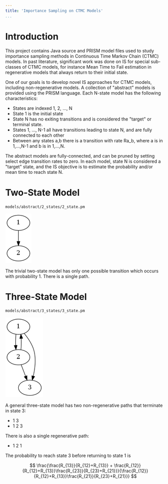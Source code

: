 ```yaml
---
title: 'Importance Sampling on CTMC Models'
...
```


# Introduction

This project contains Java source and PRISM model 
files used to study importance sampling methods in
Continuous Time Markov Chain (CTMC) models. In past
literature, significant work was done on IS for special
sub-classes of CTMC models, for instance Mean Time to
Fail estimation in regenerative models that always 
return to their initial state.

One of our goals is to develop novel IS approaches
for CTMC models, including non-regenerative models.
A collection of "abstract" models is provided using
the PRISM language. Each N-state model has the 
following characteristics:

* States are indexed 1, 2, ..., N
* State 1 is the initial state
* State N has no exiting transitions and is
  considered the "target" or terminal state.
* States 1, ..., N-1 all have transitions
  leading to state N, and are fully 
  connected to each other
* Between any states a,b there is a transition 
  with rate Ra_b, where a is in 1,...,N-1 and
  b is in 1,...,N.

The abstract models are fully-connected, and can be 
pruned by setting select edge transition rates to 
zero. In each model, state N is considered a "target" 
state, and the IS objective is to estimate the probability
and/or mean time to reach state N.


# Two-State Model

```
models/abstract/2_states/2_state.pm
```

![Trivial two-state model.](../models/abstract/2_states/2_state.dot.png)

The trivial two-state model has only one possible transition 
which occurs with probability 1. There is a single path.



# Three-State Model

```
models/abstract/3_states/3_state.pm
```

![Three-state model.](../models/abstract/3_states/3_state.dot.png)

A general three-state model has two non-regenerative 
paths that terminate in state 3:

* 1 3
* 1 2 3

There is also a single regenerative path:

* 1 2 1

The probability to reach state 3 before returning to state 1 
is 

$$ \frac{\frac{R_{13}}{R_{12}+R_{13}} + \frac{R_{12}}{R_{12}+R_{13}}\frac{R_{23}}{R_{23}+R_{21}}}{\frac{R_{12}}{R_{12}+R_{13}}\frac{R_{21}}{R_{23}+R_{21}}} $$